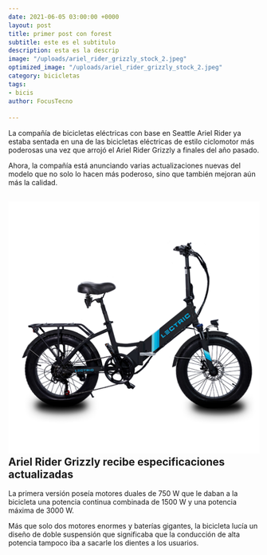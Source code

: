 ```yaml
---
date: 2021-06-05 03:00:00 +0000
layout: post
title: primer post con forest
subtitle: este es el subtitulo
description: esta es la descrip
image: "/uploads/ariel_rider_grizzly_stock_2.jpeg"
optimized_image: "/uploads/ariel_rider_grizzly_stock_2.jpeg"
category: bicicletas
tags:
- bicis
author: FocusTecno

---
```

La compañía de bicicletas eléctricas con base en Seattle Ariel Rider ya estaba sentada en una de las bicicletas eléctricas de estilo ciclomotor más poderosas una vez que arrojó el Ariel Rider Grizzly a finales del año pasado.

Ahora, la compañía está anunciando varias actualizaciones nuevas del modelo que no solo lo hacen más poderoso, sino que también mejoran aún más la calidad.

## ![](/uploads/bst-comfort-copy.png)Ariel Rider Grizzly recibe especificaciones actualizadas

La primera versión poseía motores duales de 750 W que le daban a la bicicleta una potencia continua combinada de 1500 W y una potencia máxima de 3000 W.

Más que solo dos motores enormes y baterías gigantes, la bicicleta lucía un diseño de doble suspensión que significaba que la conducción de alta potencia tampoco iba a sacarle los dientes a los usuarios.